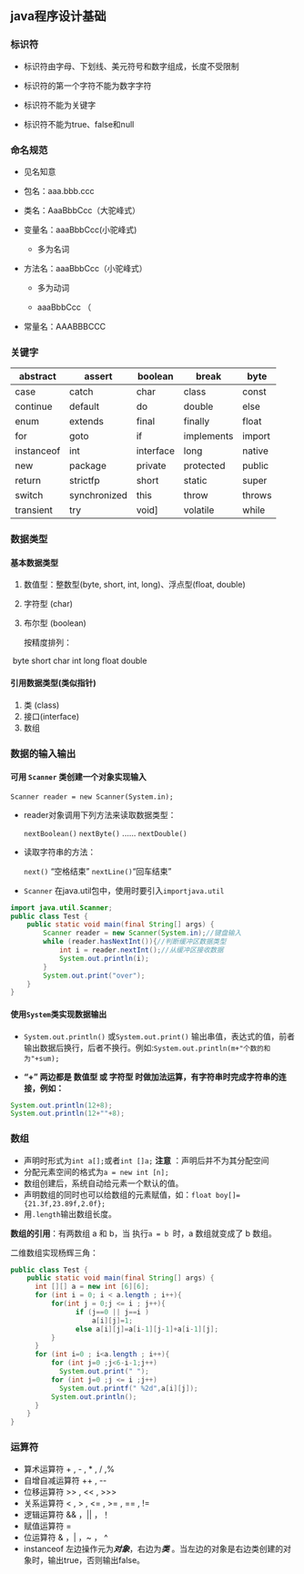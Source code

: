 ## java程序设计基础

### 标识符

* 标识符由字母、下划线、美元符号和数字组成，长度不受限制

* 标识符的第一个字符不能为数字字符

* 标识符不能为关键字

* 标识符不能为true、false和null

### 命名规范

  * 见名知意
  * 包名：aaa.bbb.ccc
  * 类名：AaaBbbCcc（大驼峰式）
  * 变量名：aaaBbbCcc(小驼峰式)
    * 多为名词

  * 方法名：aaaBbbCcc（小驼峰式）

    * 多为动词

    * aaaBbbCcc （
  
  * 常量名：AAABBBCCC
        

### 关键字

| abstract                                              | assert             | boolean     | break                                                 | byte   |
| ----------------------------------------------------- | --------------------------------------------------------- | --------------------------------------------------- | ----------------------------------------------------- | --------------------------------------------- |
| case                                                  | catch               | char           | class           | const                                         |
| continue                                              | default           | do               | double         | else     |
| enum             | extends           | final         | finally       | float                                         |
| for               | goto                                                      | if               | implements | import |
| instanceof | int                   | interface | long                                                  | native                                        |
| new                                                   | package           | private     | protected   | public |
| return         | strictfp         | short         | static         | super   |
| switch         | synchronized | this           | throw           | throws                                        |
| transient   | try                                                       | void]           | volatile     | while   |

### 数据类型

#### 	基本数据类型

1. 数值型：整数型(byte, short, int, long)、浮点型(float, double)
2. 字符型 (char)
3. 布尔型 (boolean)  

   按精度排列：

​	byte short char int long float double

####  引用数据类型(类似指针)

1. 类 (class)
2. 接口(interface)
3. 数组

### 数据的输入输出

#### 可用 `Scanner` 类创建一个对象实现输入

  `Scanner reader = new Scanner(System.in);`

* reader对象调用下列方法来读取数据类型：

  `nextBoolean()`	`nextByte()`	......	`nextDouble()`

* 读取字符串的方法：

  `next()` “空格结束”	`nextLine()`“回车结束”	

* `Scanner` 在java.util包中，使用时要引入`importjava.util`

```java
import java.util.Scanner;
public class Test {
    public static void main(final String[] args) {
        Scanner reader = new Scanner(System.in);//键盘输入
        while (reader.hasNextInt()){//判断缓冲区数据类型
            int i = reader.nextInt();//从缓冲区接收数据
            System.out.println(i);
        }
        System.out.print("over");
    }   
}
```

#### 使用`System`类实现数据输出

* `System.out.println()` 或`System.out.print()` 输出串值，表达式的值，前者输出数据后换行，后者不换行。例如:`System.out.println(m+"个数的和为"+sum);`

* **“+” 两边都是 数值型 或 字符型 时做加法运算，有字符串时完成字符串的连接，例如：**

```java
System.out.println(12+8);
System.out.println(12+""+8);
```



### 数组

* 声明时形式为`int a[];`或者`int []a;`  **注意** ：声明后并不为其分配空间
* 分配元素空间的格式为`a = new int [n];`
* 数组创建后，系统自动给元素一个默认的值。
* 声明数组的同时也可以给数组的元素赋值，如：`float boy[]={21.3f,23.89f,2.0f};`
* 用`.length`输出数组长度。

**数组的引用**：有两数组 a 和 b，当 执行`a = b `时，a 数组就变成了 b 数组。

二维数组实现杨辉三角：

```java
public class Test {
    public static void main(final String[] args) {
      int [][] a = new int [6][6];
      for (int i = 0; i < a.length ; i++){
          for(int j = 0;j <= i ; j++){
                if (j==0 || j==i )
                    a[i][j]=1;
                else a[i][j]=a[i-1][j-1]+a[i-1][j];
          }
      }
      for (int i=0 ; i<a.length ; i++){
          for (int j=0 ;j<6-i-1;j++)
            System.out.print(" ");
          for (int j=0 ;j <= i ;j++)
            System.out.printf(" %2d",a[i][j]);
          System.out.println();          
      }
    }
}
```



### 运算符

* 算术运算符  + , - , * , / ,%
* 自增自减运算符  ++ , --
* 位移运算符 >> , << , >>>
* 关系运算符 < , > , <= , >= , == , !=
* 逻辑运算符 &&  ，|| ，！
* 赋值运算符 =
* 位运算符 & ，| ，~ ， ^
* instanceof  左边操作元为***对象***，右边为***类*** 。当左边的对象是右边类创建的对象时，输出true，否则输出false。















